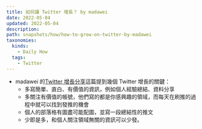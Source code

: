 ```yaml
---
title: 如何讓 Twitter 增長？ by madawei
date: 2022-05-04
updated: 2022-05-04
description: 
path: snapshots/how/how-to-grow-on-twitter-by-madawei
taxonomies:
  kinds: 
    - Daily How
  tags: 
    - Twitter
---
```


- madawei 的[Twitter 增長分享](https://t.me/bmpi365/453)這篇提到幾個 Twitter 增長的關鍵：
	- 多寫簡單、直白、有價值的資訊，例如個人經驗總結、資料分享
	- 多關注有價值的帳號，他們寫的都是你感興趣的領域，而每天在刷推的過程中就可以找到發推的機會
	- 個人的部落格有圖盡可能配圖，並寫一段總結性的推文
	- 少即是多，和個人關注領域無關的資訊可以少發。 